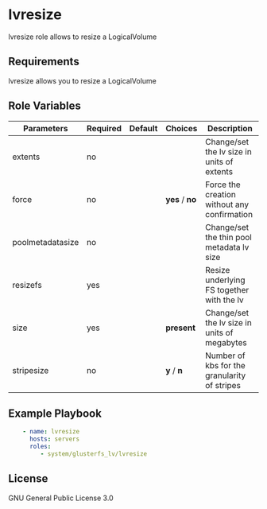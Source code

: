 lvresize
=========

lvresize role allows to resize a LogicalVolume

Requirements
------------
lvresize allows you to resize a LogicalVolume

Role Variables
--------------

| Parameters      | Required | Default | Choices        | Description                                |
| ----------      | -------- | ------- | -------        | -----------                                |
|extents          |no        |         |                |Change/set the lv size in units of extents  |
|force            |no        |         |**yes** / **no**|Force the creation without any confirmation |
|poolmetadatasize |no        |         |                |Change/set the thin pool metadata lv size   |
|resizefs         |yes       |         |                |Resize underlying FS together with the lv   |
|size             |yes       |         |**present**     |Change/set the lv size in units of megabytes|
|stripesize       |no        |         |**y** / **n**   |Number of kbs for the granularity of stripes|

Example Playbook
----------------

```yaml
    - name: lvresize
      hosts: servers
      roles:
         - system/glusterfs_lv/lvresize
```

License
-------

GNU General Public License 3.0
